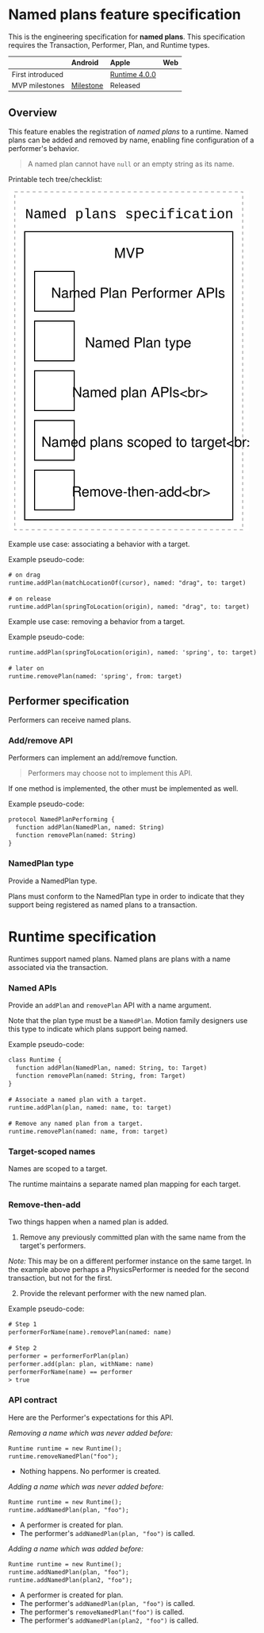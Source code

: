 # Named plans feature specification

This is the engineering specification for **named plans**. This specification requires the Transaction, Performer, Plan, and Runtime types.

|     | Android | Apple | Web |
|:----|:--------|:------|:----|
| First introduced | &nbsp; | [Runtime 4.0.0](https://github.com/material-motion/material-motion-runtime-objc/releases/tag/v4.0.0) | &nbsp; |
| MVP milestones | [Milestone](https://github.com/material-motion/material-motion-runtime-android/milestone/5) | Released | &nbsp; |

## Overview

This feature enables the registration of _named plans_ to a runtime. Named plans can be added and removed by name, enabling fine configuration of a performer's behavior.

> A named plan cannot have `null` or an empty string as its name.

Printable tech tree\/checklist:

![](../../_assets/NamedPlansTechTree.svg)

Example use case: associating a behavior with a target.

Example pseudo-code:

```
# on drag
runtime.addPlan(matchLocationOf(cursor), named: "drag", to: target)

# on release
runtime.addPlan(springToLocation(origin), named: "drag", to: target)
```

Example use case: removing a behavior from a target.

Example pseudo-code:

```
runtime.addPlan(springToLocation(origin), named: 'spring', to: target)

# later on
runtime.removePlan(named: 'spring', from: target)
```

## Performer specification

Performers can receive named plans.

### Add/remove API

Performers can implement an add\/remove function.

> Performers may choose not to implement this API.

If one method is implemented, the other must be implemented as well.

Example pseudo-code:

```
protocol NamedPlanPerforming {
  function addPlan(NamedPlan, named: String)
  function removePlan(named: String)
}
```

### NamedPlan type

Provide a NamedPlan type.

Plans must conform to the NamedPlan type in order to indicate that they support being registered as named plans to a transaction.

# Runtime specification

Runtimes support named plans. Named plans are plans with a name associated via the transaction.

### Named APIs

Provide an `addPlan` and `removePlan` API with a name argument.

Note that the plan type must be a `NamedPlan`. Motion family designers use this type to indicate which plans support being named.

Example pseudo-code:

```
class Runtime {
  function addPlan(NamedPlan, named: String, to: Target)
  function removePlan(named: String, from: Target)
}

# Associate a named plan with a target.
runtime.addPlan(plan, named: name, to: target)

# Remove any named plan from a target.
runtime.removePlan(named: name, from: target)
```

### Target-scoped names

Names are scoped to a target.

The runtime maintains a separate named plan mapping for each target.

### Remove-then-add

Two things happen when a named plan is added.

1. Remove any previously committed plan with the same name from the target's performers.

  _Note:_ This may be on a different performer instance on the same target. In the example above perhaps a PhysicsPerformer is needed for the second transaction, but not for the first.

2. Provide the relevant performer with the new named plan.

Example pseudo-code:

```
# Step 1
performerForName(name).removePlan(named: name)

# Step 2
performer = performerForPlan(plan)
performer.add(plan: plan, withName: name)
performerForName(name) == performer 
> true
```

### API contract

Here are the Performer's expectations for this API.

*Removing a name which was never added before:*

```
Runtime runtime = new Runtime();
runtime.removeNamedPlan("foo");
```
 
* Nothing happens. No performer is created.

*Adding a name which was never added before:*

```
Runtime runtime = new Runtime();
runtime.addNamedPlan(plan, "foo");
```

* A performer is created for plan. 
* The performer's `addNamedPlan(plan, "foo")` is called.

*Adding a name which was added before:*

```
Runtime runtime = new Runtime();
runtime.addNamedPlan(plan, "foo");
runtime.addNamedPlan(plan2, "foo");
```

* A performer is created for plan. 
* The performer's `addNamedPlan(plan, "foo")` is called.
* The performer's `removeNamedPlan("foo")` is called.
* The performer's `addNamedPlan(plan2, "foo")` is called.


